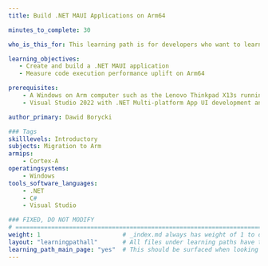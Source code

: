 ```yaml
---
title: Build .NET MAUI Applications on Arm64

minutes_to_complete: 30

who_is_this_for: This learning path is for developers who want to learn how to create cross-platform applications with .NET MAUI and leverage performance improvements on Arm64.

learning_objectives:
   - Create and build a .NET MAUI application
   - Measure code execution performance uplift on Arm64   

prerequisites:
    - A Windows on Arm computer such as the Lenovo Thinkpad X13s running Windows 11 or a Windows on Arm [virtual machine](/learning-paths/cross-platform/woa_azure/).
    - Visual Studio 2022 with .NET Multi-platform App UI development and Universal Windows Platform development installed.

author_primary: Dawid Borycki

### Tags
skilllevels: Introductory
subjects: Migration to Arm
armips:
    - Cortex-A
operatingsystems:
    - Windows
tools_software_languages:
    - .NET    
    - C#
    - Visual Studio

### FIXED, DO NOT MODIFY
# ================================================================================
weight: 1                       # _index.md always has weight of 1 to order correctly
layout: "learningpathall"       # All files under learning paths have this same wrapper
learning_path_main_page: "yes"  # This should be surfaced when looking for related content. Only set for _index.md of learning path content.
---
```

